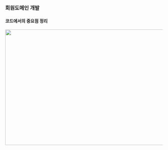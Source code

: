 ### 회원도메인 개발
#### 코드에서의 중요점 정리

<img src="/Users/kim-youngmin/Desktop/file.png"  width="700" height="370">
